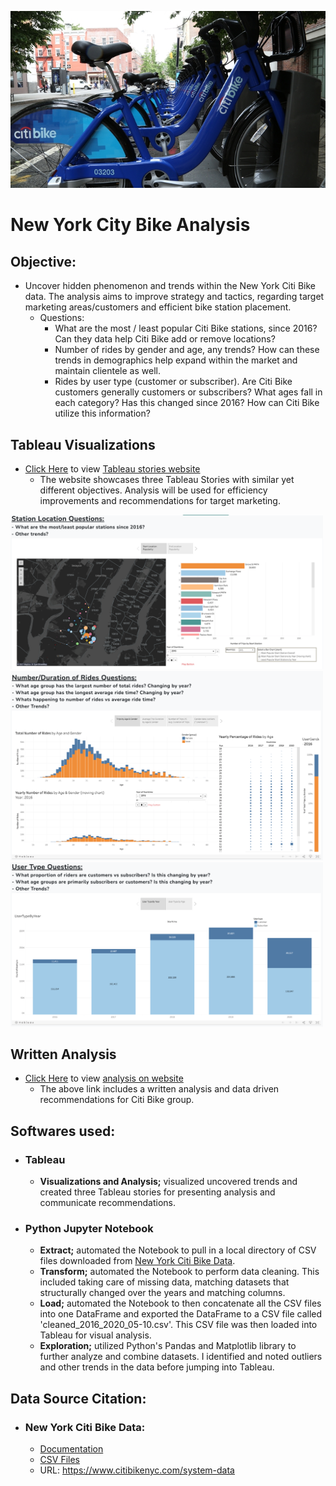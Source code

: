 <img src="assets/img/citi-bike-wallpaper.jpg"
     alt="Markdown Monster icon" />
     
# **New York City Bike Analysis**

## **Objective:** 
* Uncover hidden phenomenon and trends within the New York Citi Bike data. The analysis aims to improve strategy and tactics, regarding target marketing areas/customers and efficient bike station placement.
  * Questions:
    * What are the most / least popular Citi Bike stations, since 2016? Can they data help Citi Bike add or remove locations?
    * Number of rides by gender and age, any trends? How can these trends in demographics help expand within the market and maintain clientele as well. 
    * Rides by user type (customer or subscriber). Are Citi Bike customers generally customers or subscribers? What ages fall in each category? Has this changed since 2016? How can Citi Bike utilize this information?

## **Tableau Visualizations**
  * [Click Here](https://hedeencharles.github.io/Citibike_Analysis/index.html) to view <u>Tableau stories website</u>
    * The website showcases three Tableau Stories with similar yet different objectives. Analysis will be used for efficiency improvements and recommendations for target marketing. 

<img src="assets/img/station_location_story.png" alt="drawing" width="500"/>
<img src="assets/img/number_rides_story.png" alt="drawing" width="500"/>
<img src="assets/img/user_type_story.png" alt="drawing" width="500"/>


## **Written Analysis**
  * [Click Here](https://hedeencharles.github.io/Citibike_Analysis/analysis.html) to view <u>analysis on website</u>
    * The above link includes a written analysis and data driven recommendations for Citi Bike group.

## **Softwares used:**
* ### Tableau
  * **Visualizations and Analysis;** visualized uncovered trends and created three Tableau stories for presenting analysis and communicate recommendations. 
* ### Python Jupyter Notebook
  * **Extract;** automated the Notebook to pull in a local directory of CSV files downloaded from [New York Citi Bike Data](https://s3.amazonaws.com/tripdata/index.html). 
  * **Transform;** automated the Notebook to perform data cleaning. This included taking care of missing data, matching datasets that structurally changed over the years and matching columns.
  * **Load;** automated the Notebook to then concatenate all the CSV files into one DataFrame and exported the DataFrame to a CSV file called 'cleaned_2016_2020_05-10.csv'. This CSV file was then loaded into Tableau for visual analysis.
  * **Exploration;** utilized Python's Pandas and Matplotlib library to further analyze and combine datasets. I identified and noted outliers and other trends in the data before jumping into Tableau.

  
## **Data Source Citation:**
* ### New York Citi Bike Data:
  * [Documentation](https://www.citibikenyc.com/system-data)
  * [CSV Files](https://s3.amazonaws.com/tripdata/index.html)
  * URL: https://www.citibikenyc.com/system-data